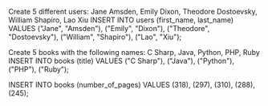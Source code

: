 Create 5 different users: Jane Amsden, Emily Dixon, Theodore Dostoevsky, William Shapiro, Lao Xiu
INSERT INTO users (first_name, last_name) VALUES ("Jane", "Amsden"), ("Emily", "Dixon"), ("Theodore", "Dostoevsky"), ("William", "Shapiro"), ("Lao", "Xiu");


Create 5 books with the following names: C Sharp, Java, Python, PHP, Ruby
INSERT INTO books (title) VALUES ("C Sharp"), ("Java"), ("Python"), ("PHP"), ("Ruby");

INSERT INTO books (number_of_pages) VALUES (318), (297), (310), (288), (245);


